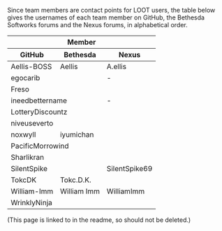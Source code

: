Since team members are contact points for LOOT users, the table below gives the usernames of each team member on GitHub, the Bethesda Softworks forums and the Nexus forums, in alphabetical order.

<table>
    <thead>
        <tr><th colspan="3">Member
        <tr><th>GitHub<th>Bethesda<th>Nexus
    <tbody>
        <tr><td>Aellis-BOSS<td>Aellis<td>A.ellis
        <tr><td colspan="2">egocarib<td>-
        <tr><td colspan="3">Freso
        <tr><td colspan="2">ineedbettername<td>-
        <tr><td colspan="3">LotteryDiscountz
        <tr><td colspan="3">niveuseverto
        <tr><td>noxwyll<td colspan="2">iyumichan
        <tr><td colspan="3">PacificMorrowind
        <tr><td colspan="3">Sharlikran
        <tr><td colspan="2">SilentSpike<td>SilentSpike69
        <tr><td>TokcDK<td colspan="2">Tokc.D.K.
        <tr><td>William-Imm<td>William Imm<td>WilliamImm
        <tr><td colspan="3">WrinklyNinja
</table>

(This page is linked to in the readme, so should not be deleted.)